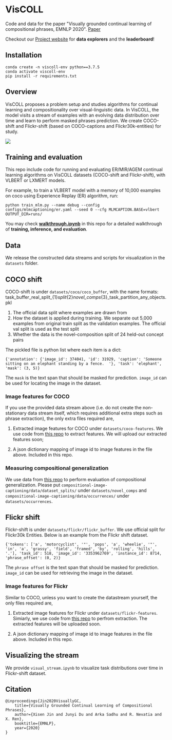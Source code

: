 # VisCOLL
Code and data for the paper "Visually grounded continual learning of compositional phrases, EMNLP 2020". [Paper](https://arxiv.org/abs/2005.00785)

Checkout our [Project website](https://inklab.usc.edu/viscoll-project/) for **data explorers** and the **leaderboard**!

## Installation

```
conda create -n viscoll-env python==3.7.5
conda activate viscoll-env
pip install -r requirements.txt
```

## Overview

VisCOLL proposes a problem setup and studies algorithms for continual learning and compositionality over visual-linguistic data. In VisCOLL, the model visits a stream of examples with an evolving data distribution over time and learn to perform masked phrases prediction. We create COCO-shift and Flickr-shift (based on COCO-captions and Flickr30k-entities) for study. 

<img src="https://inklab.usc.edu/viscoll-project/assets/img/overview2.png">


## Training and evaluation

This repo include code for running and evaluating ER/MIR/AGEM continual learning algorithms on VisCOLL datasets (COCO-shift and Flickr-shift), with VLBERT or LXMERT models.

For example, to train a VLBERT model with a memory of 10,000 examples on coco using Experience Replay (ER) algorithm, run:

```
python train_mlm.py --name debug --config configs/mlmcaptioning/er.yaml --seed 0 --cfg MLMCAPTION.BASE=vlbert OUTPUT_DIR=runs/
```

You may check **[walkthrough.ipynb](https://github.com/INK-USC/VisCOLL/blob/master/walkthrough.ipynb)** in this repo for a detailed walkthrough of **training, inference, and evaluation**.

## Data

We release the constructed data streams and scripts for visualization in the `datasets` folder.

## COCO shift

COCO-shift is under `datasets/coco/coco_buffer`, with the name formats: task_buffer_real_split_{1}_split_{2}_novel_comps_{3}_task_partition_any_objects.pkl

1. The official data split where examples are drawn from
2. How the dataset is applied during training. We separate out 5,000 examples from original train split as the validation examples. The official val split is used as the test split
3. Whether the data is the novel-composition split of 24 held-out concept pairs

The pickled file is python list where each item is a dict:
```
{'annotation': {'image_id': 374041, 'id': 31929, 'caption': 'Someone sitting on an elephant standing by a fence.  '}, 'task': 'elephant', 'mask': (3, 5)}
```

The `mask` is the text span that should be masked for prediction.  `image_id` can be used for locating the image in the dataset.

### Image features for COCO

If you use the provided data stream above (i.e. do not create the non-stationary data stream itself, which requires additional extra steps
such as phrase extraction), the only extra files required are,

1. Extracted image features for COCO under `datasets/coco-features`. We use code from [this repo](https://github.com/airsplay/py-bottom-up-attention.git) to extract
features. We will upload our extracted features soon;

2. A json dictionary mapping of image id to image features in the file above. Included in this repo.

### Measuring compositional generalization

We use data from [this repo](https://github.com/mitjanikolaus/compositional-image-captioning) to perform evaluation of compositional generalization. Please put `compositional-image-captioning/data/dataset_splits/`
under `datasets/novel_comps` and `compositional-image-captioning/data/occurrences/` under `datasets/occurrences`.

## Flickr shift
Flickr-shift is under `datasets/flickr/flickr_buffer`.
We use official split for Flickr30k Entities. Below is an example from the Flickr shift dataset.
```
{'tokens': ['a', 'motorcyclist', '"', 'pops', 'a', 'wheelie', '"', 'in', 'a', 'grassy', 'field', 'framed', 'by', 'rolling', 'hills', '.'], 'task_id': 518, 'image_id': '3353962769', 'instance_id': 8714, 'phrase_offset': (0, 2)}
```
The `phrase offset` is the text span that should be masked for prediction. `image_id` can be used for retrieving the image in the dataset.

### Image features for Flickr

Similar to COCO, unless you want to create the datastream yourself, the only files required are,

1. Extracted image features for Flickr under `datasets/flickr-features`. Simiarly, we use code from [this repo](https://github.com/airsplay/py-bottom-up-attention.git) to perfrom extraction. The extracted features will be uploaded soon.

2. A json dictionary mapping of image id to image features in the file above. Included in this repo.

## Visualizing the stream
We provide `visual_stream.ipynb` to visualize task distributions over time in Flickr-shift dataset. 

## Citation
```
@inproceedings{Jin2020VisuallyGC,
    title={Visually Grounded Continual Learning of Compositional Phrases},
    author={Xisen Jin and Junyi Du and Arka Sadhu and R. Nevatia and X. Ren},
    booktitle={EMNLP},
    year={2020}
}
```

